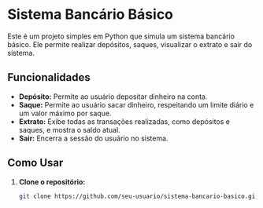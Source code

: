 # Sistema Bancário Básico

Este é um projeto simples em Python que simula um sistema bancário básico. Ele permite realizar depósitos, saques, visualizar o extrato e sair do sistema.

## Funcionalidades

- **Depósito:** Permite ao usuário depositar dinheiro na conta.
- **Saque:** Permite ao usuário sacar dinheiro, respeitando um limite diário e um valor máximo por saque.
- **Extrato:** Exibe todas as transações realizadas, como depósitos e saques, e mostra o saldo atual.
- **Sair:** Encerra a sessão do usuário no sistema.

## Como Usar

1. **Clone o repositório:**

   ```bash
   git clone https://github.com/seu-usuario/sistema-bancario-basico.git
